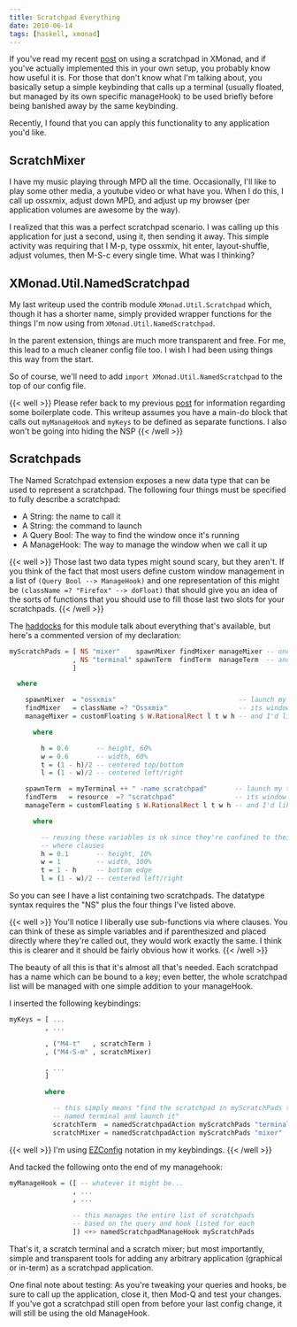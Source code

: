 ```yaml
---
title: Scratchpad Everything
date: 2010-06-14
tags: [haskell, xmonad]
---
```


If you've read my recent [post](/posts/xmonad_scratchpad) on using a 
scratchpad in XMonad, and if you've actually implemented this in your 
own setup, you probably know how useful it is. For those that don't know 
what I'm talking about, you basically setup a simple keybinding that 
calls up a terminal (usually floated, but managed by its own specific 
manageHook) to be used briefly before being banished away by the same 
keybinding.

Recently, I found that you can apply this functionality to any
application you'd like.

## ScratchMixer

I have my music playing through MPD all the time. Occasionally,
I'll like to play some other media, a youtube video or what have
you. When I do this, I call up ossxmix, adjust down MPD, and adjust
up my browser (per application volumes are awesome by the way).

I realized that this was a perfect scratchpad scenario. I was
calling up this application for just a second, using it, then
sending it away. This simple activity was requiring that I M-p,
type ossxmix, hit enter, layout-shuffle, adjust volumes, then M-S-c
every single time. What was I thinking?

## XMonad.Util.NamedScratchpad

My last writeup used the contrib module `XMonad.Util.Scratchpad`
which, though it has a shorter name, simply provided wrapper
functions for the things I'm now using from
`XMonad.Util.NamedScratchpad`.

In the parent extension, things are much more transparent and free.
For me, this lead to a much cleaner config file too. I wish I had
been using things this way from the start.

So of course, we'll need to add
`import XMonad.Util.NamedScratchpad` to the top of our config
file.

{{< well >}}
Please refer back to my previous [post](/posts/xmonad_scratchpad/) for 
information regarding some boilerplate code. This writeup assumes you 
have a main-do block that calls out `myManageHook` and `myKeys` to be 
defined as separate functions. I also won't be going into hiding the NSP 
{{< /well >}}

## Scratchpads

The Named Scratchpad extension exposes a new data type that can be
used to represent a scratchpad. The following four things must be
specified to fully describe a scratchpad:

-   A String: the name to call it
-   A String: the command to launch
-   A Query Bool: The way to find the window once it's running
-   A ManageHook: The way to manage the window when we call it up

{{< well >}}
Those last two data types might sound scary, but they aren't. If
you think of the fact that most users define custom window
management in a list of `(Query Bool --> ManageHook)` and one
representation of this might be
`(className =? "Firefox" --> doFloat)` that should give you an idea
of the sorts of functions that you should use to fill those last
two slots for your scratchpads.
{{< /well >}}

The 
[haddocks](http://xmonad.org/xmonad-docs/xmonad-contrib/XMonad-Util-Scratchpad.html)
for this module talk about everything that's available, but here's a 
commented version of my declaration:

```haskell 
myScratchPads = [ NS "mixer"    spawnMixer findMixer manageMixer -- one scratchpad
                , NS "terminal" spawnTerm  findTerm  manageTerm  -- and a second
                ]

  where

    spawnMixer  = "ossxmix"                               -- launch my mixer
    findMixer   = className =? "Ossxmix"                  -- its window has a ClassName of "Ossxmix"
    manageMixer = customFloating $ W.RationalRect l t w h -- and I'd like it fixed using the geometry below:

      where

        h = 0.6       -- height, 60% 
        w = 0.6       -- width, 60% 
        t = (1 - h)/2 -- centered top/bottom
        l = (1 - w)/2 -- centered left/right

    spawnTerm  = myTerminal ++ " -name scratchpad"       -- launch my terminal
    findTerm   = resource  =? "scratchpad"               -- its window will be named "scratchpad" (see above)
    manageTerm = customFloating $ W.RationalRect l t w h -- and I'd like it fixed using the geometry below

      where

        -- reusing these variables is ok since they're confined to their own 
        -- where clauses 
        h = 0.1       -- height, 10% 
        w = 1         -- width, 100%
        t = 1 - h     -- bottom edge
        l = (1 - w)/2 -- centered left/right
```

So you can see I have a list containing two scratchpads. The
datatype syntax requires the "NS" plus the four things I've listed
above.

{{< well >}}
You'll notice I liberally use sub-functions via where clauses. You
can think of these as simple variables and if parenthesized and
placed directly where they're called out, they would work exactly
the same. I think this is clearer and it should be fairly obvious
how it works.
{{< /well >}}

The beauty of all this is that it's almost all that's needed. Each
scratchpad has a name which can be bound to a key; even better, the
whole scratchpad list will be managed with one simple addition to
your manageHook.

I inserted the following keybindings:

```haskell 
myKeys = [ ...
         , ...

         , ("M4-t"   , scratchTerm )
         , ("M4-S-m" , scratchMixer)

         , ...
         ] 

         where

           -- this simply means "find the scratchpad in myScratchPads that is 
           -- named terminal and launch it"
           scratchTerm  = namedScratchpadAction myScratchPads "terminal"
           scratchMixer = namedScratchpadAction myScratchPads "mixer"
```

{{< well >}}
I'm using 
[EZConfig](http://xmonad.org/xmonad-docs/xmonad-contrib/XMonad-Util-EZConfig.html) 
notation in my keybindings.
{{< /well >}}

And tacked the following onto the end of my managehook:

```haskell 
myManageHook = ([ -- whatever it might be...
                , ...
                , ...

                -- this manages the entire list of scratchpads 
                -- based on the query and hook listed for each
                ]) <+> namedScratchpadManageHook myScratchPads
```

That's it, a scratch terminal and a scratch mixer; but most
importantly, simple and transparent tools for adding any arbitrary
application (graphical or in-term) as a scratchpad application.

One final note about testing: As you're tweaking your queries and
hooks, be sure to call up the application, close it, then Mod-Q and
test your changes. If you've got a scratchpad still open from
before your last config change, it will still be using the old
ManageHook.
